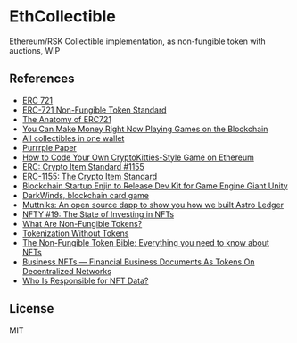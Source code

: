 # EthCollectible

Ethereum/RSK Collectible implementation, as non-fungible token with auctions, WIP

## References

- [ERC 721](http://erc721.org/)
- [ERC-721 Non-Fungible Token Standard](https://github.com/ethereum/EIPs/blob/master/EIPS/eip-721.md)
- [The Anatomy of ERC721](https://medium.com/crypto-currently/the-anatomy-of-erc721-e9db77abfc24)
- [You Can Make Money Right Now Playing Games on the Blockchain](https://media.consensys.net/you-can-make-money-right-now-playing-games-on-the-blockchain-4fd151dd7360)
- [All collectibles in one wallet](https://lumiwallet.com/collect)
- [Purrrple Paper](https://lumiwallet.com/lumi_collect_purrrple_paper.pdf)
- [How to Code Your Own CryptoKitties-Style Game on Ethereum](https://medium.com/loom-network/how-to-code-your-own-cryptokitties-style-game-on-ethereum-7c8ac86a4eb3)
- [ERC: Crypto Item Standard #1155](https://github.com/ethereum/EIPs/issues/1155)
- [ERC-1155: The Crypto Item Standard](https://blog.enjincoin.io/erc-1155-the-crypto-item-standard-ac9cf1c5a226)
- [Blockchain Startup Enjin to Release Dev Kit for Game Engine Giant Unity](https://cointelegraph.com/news/blockchain-startup-enjin-to-release-dev-kit-for-game-engine-giant-unity)
- [DarkWinds, blockchain card game](https://playdarkwinds.com/)
- [Muttniks: An open source dapp to show you how we built Astro Ledger](https://hackernoon.com/muttniks-an-open-source-dapp-to-show-you-how-we-built-astro-ledger-8a063b788d0b)
- [NFTY #19: The State of Investing in NFTs](https://medium.com/nfty-news/nfty-19-the-state-of-investing-in-nfts-b45eb47ad70c)
- [What Are Non-Fungible Tokens?](https://medium.com/cryptosuss/what-are-non-fungible-tokens-unique-digital-assets-on-the-blockchain-e68cc9efce5)
- [Tokenization Without Tokens](https://hackernoon.com/implementing-asset-ownership-without-tokens-1d5ae0238590)
- [The Non-Fungible Token Bible: Everything you need to know about NFTs](https://opensea.io/blog/guides/non-fungible-tokens/)
- [Business NFTs — Financial Business Documents As Tokens On Decentralized Networks](https://medium.com/centrifuge/introducing-business-nfts-financial-business-documents-as-tokens-on-decentralized-networks-ec4b773f7ec59)
- [Who Is Responsible for NFT Data?](https://medium.com/pinata/who-is-responsible-for-nft-data-99fb4e8147e4)

## License

MIT

